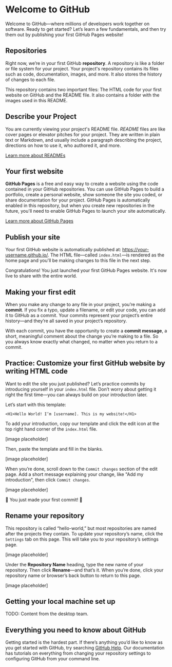 # Welcome to GitHub

Welcome to GitHub—where millions of developers work together on software. Ready to get started? Let’s learn a few fundamentals, and then try them out by publishing your first GitHub Pages website!

## Repositories

Right now, we’re in your first GitHub **repository**. A repository is like a folder or file system for your project. Your project's repository contains its files such as code, documentation, images, and more. It also stores the history of changes to each file.

This repository contains two important files: The HTML code for your first website on GitHub and the README file. It also contains a folder with the images used in this README.

## Describe your Project

You are currently viewing your project's README file. _README_ files are like cover pages or elevator pitches for your project. They are written in plain text or Markdown, and usually include a paragraph describing the project, directions on how to use it, who authored it, and more.

[Learn more about READMEs](https://help.github.com/en/articles/about-readmes)


## Your first website

**GitHub Pages** is a free and easy way to create a website using the code contained in your GitHub repositories. You can use GitHub Pages to build a portfolio, create a personal website, show someone the site you coded, or share documentation for your project. GitHub Pages is automatically enabled in this repository, but when you create new repositories in the future, you'll need to enable GitHub Pages to launch your site automatically.

[Learn more about GitHub Pages](https://pages.github.com/)

## Publish your site

Your first GitHub website is automatically published at: https://your-username.github.io/. The HTML file—called `index.html`—is rendered as the home page and you'll be making changes to this file in the next step.

Congratulations! You just launched your first GitHub Pages website. It's now live to share with the entire world.

## Making your first edit

When you make any change to any file in your project, you’re making a **commit**. If you fix a typo, update a filename, or edit your code, you can add it to GitHub as a commit. Your commits represent your project’s entire history—and they’re all saved in your project’s repository.

With each commit, you have the opportunity to create a **commit message**, a short, meaningful comment about the change you’re making to a file. So you always know exactly what changed, no matter when you return to a commit.

## Practice: Customize your first GitHub website by writing HTML code

Want to edit the site you just published? Let’s practice commits by introducing yourself in your `index.html` file. Don’t worry about getting it right the first time—you can always build on your introduction later.

Let’s start with this template:

```
<H1>Hello World! I’m [username]. This is my website!</H1>
```

To add your introduction, copy our template and click the edit icon at the top right hand corner of the `index.html` file.

[image placeholder]

Then, paste the template and fill in the blanks.

[image placeholder]

When you’re done, scroll down to the `Commit changes` section of the edit page. Add a short message explaining your change, like "Add my introduction", then click `Commit changes`.

[image placeholder]

:tada: You just made your first commit! :tada:

## Rename your repository 

 This repository is called “hello-world,” but most repositories are named after the projects they contain. To update your repository’s name, click the `Settings` tab on this page. This will take you to your repository’s settings page.

[image placeholder]

Under the **Repository Name** heading, type the new name of your repository. Then click **Rename**—and that’s it. When you’re done, click your repository name or browser’s back button to return to this page.

[image placeholder]

## Getting your local machine set up

TODO: Content from the desktop team.

## Everything you need to know about GitHub

Getting started is the hardest part. If there’s anything you’d like to know as you get started with GitHub, try searching [GitHub Help](https://help.github.com). Our documentation has tutorials on everything from changing your repository settings to configuring GitHub from your command line.
